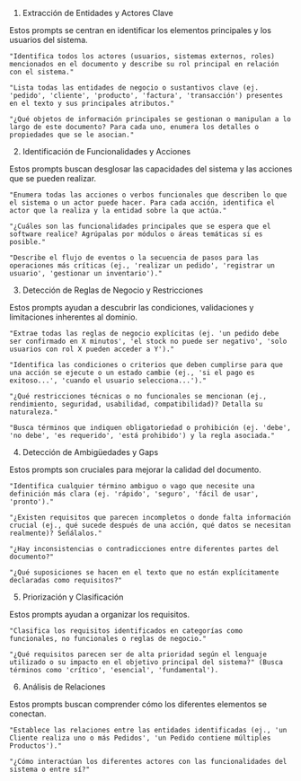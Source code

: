 1. Extracción de Entidades y Actores Clave

Estos prompts se centran en identificar los elementos principales y los usuarios del sistema.

    "Identifica todos los actores (usuarios, sistemas externos, roles) mencionados en el documento y describe su rol principal en relación con el sistema."

    "Lista todas las entidades de negocio o sustantivos clave (ej. 'pedido', 'cliente', 'producto', 'factura', 'transacción') presentes en el texto y sus principales atributos."

    "¿Qué objetos de información principales se gestionan o manipulan a lo largo de este documento? Para cada uno, enumera los detalles o propiedades que se le asocian."

2. Identificación de Funcionalidades y Acciones

Estos prompts buscan desglosar las capacidades del sistema y las acciones que se pueden realizar.

    "Enumera todas las acciones o verbos funcionales que describen lo que el sistema o un actor puede hacer. Para cada acción, identifica el actor que la realiza y la entidad sobre la que actúa."

    "¿Cuáles son las funcionalidades principales que se espera que el software realice? Agrúpalas por módulos o áreas temáticas si es posible."

    "Describe el flujo de eventos o la secuencia de pasos para las operaciones más críticas (ej., 'realizar un pedido', 'registrar un usuario', 'gestionar un inventario')."

3. Detección de Reglas de Negocio y Restricciones

Estos prompts ayudan a descubrir las condiciones, validaciones y limitaciones inherentes al dominio.

    "Extrae todas las reglas de negocio explícitas (ej. 'un pedido debe ser confirmado en X minutos', 'el stock no puede ser negativo', 'solo usuarios con rol X pueden acceder a Y')."

    "Identifica las condiciones o criterios que deben cumplirse para que una acción se ejecute o un estado cambie (ej., 'si el pago es exitoso...', 'cuando el usuario selecciona...')."

    "¿Qué restricciones técnicas o no funcionales se mencionan (ej., rendimiento, seguridad, usabilidad, compatibilidad)? Detalla su naturaleza."

    "Busca términos que indiquen obligatoriedad o prohibición (ej. 'debe', 'no debe', 'es requerido', 'está prohibido') y la regla asociada."

4. Detección de Ambigüedades y Gaps

Estos prompts son cruciales para mejorar la calidad del documento.

    "Identifica cualquier término ambiguo o vago que necesite una definición más clara (ej. 'rápido', 'seguro', 'fácil de usar', 'pronto')."

    "¿Existen requisitos que parecen incompletos o donde falta información crucial (ej., qué sucede después de una acción, qué datos se necesitan realmente)? Señálalos."

    "¿Hay inconsistencias o contradicciones entre diferentes partes del documento?"

    "¿Qué suposiciones se hacen en el texto que no están explícitamente declaradas como requisitos?"

5. Priorización y Clasificación

Estos prompts ayudan a organizar los requisitos.

    "Clasifica los requisitos identificados en categorías como funcionales, no funcionales o reglas de negocio."

    "¿Qué requisitos parecen ser de alta prioridad según el lenguaje utilizado o su impacto en el objetivo principal del sistema?" (Busca términos como 'crítico', 'esencial', 'fundamental').

6. Análisis de Relaciones

Estos prompts buscan comprender cómo los diferentes elementos se conectan.

    "Establece las relaciones entre las entidades identificadas (ej., 'un Cliente realiza uno o más Pedidos', 'un Pedido contiene múltiples Productos')."

    "¿Cómo interactúan los diferentes actores con las funcionalidades del sistema o entre sí?"